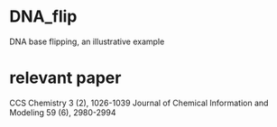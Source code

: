 # DNA_flip
DNA base flipping, an illustrative example

# relevant paper
CCS Chemistry 3 (2), 1026-1039
Journal of Chemical Information and Modeling 59 (6), 2980-2994
